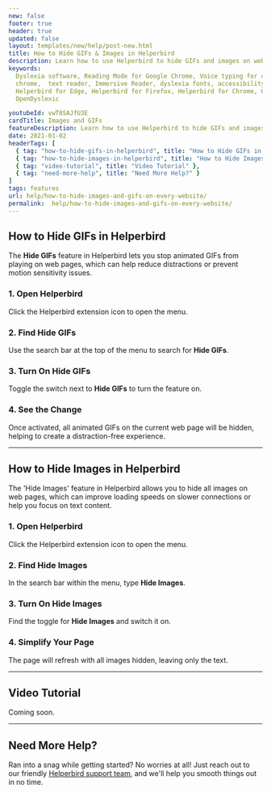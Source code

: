 ```yaml
---
new: false
footer: true
header: true
updated: false
layout: templates/new/help/post-new.html
title: How to Hide GIFs & Images in Helperbird
description: Learn how to use Helperbird to hide GIFs and images on web pages, reducing distractions and improving focus. This guide makes it easy to stop animations and simplify your browsing experience.
keywords:
  Dyslexia software, Reading Mode for Google Chrome, Voice typing for chrome, Text to speech for
  chrome,  text reader, Immersive Reader, dyslexia fonts, accessibility software, dyslexia software,
  Helperbird for Edge, Helperbird for Firefox, Helperbird for Chrome, Opendyslexic for Chrome,
  OpenDyslexic

youtubeId: vwT8SAJfU3E
cardTitle: Images and GIFs
featureDescription: Learn how to use Helperbird to hide GIFs and images on web pages, reducing distractions and improving focus. This guide makes it easy to stop animations and simplify your browsing experience.
date: 2021-01-02
headerTags: [
  { tag: "how-to-hide-gifs-in-helperbird", title: "How to Hide GIFs in Helperbird" },
  { tag: "how-to-hide-images-in-helperbird", title: "How to Hide Images in Helperbird" },
  { tag: "video-tutorial", title: "Video Tutorial" },
  { tag: "need-more-help", title: "Need More Help?" }
]
tags: features
url: help/how-to-hide-images-and-gifs-on-every-website/
permalink:  help/how-to-hide-images-and-gifs-on-every-website/
---
```




## How to Hide GIFs in Helperbird

The **Hide GIFs** feature in Helperbird lets you stop animated GIFs from playing on web pages, which can help reduce distractions or prevent motion sensitivity issues.

### 1. Open Helperbird

Click the Helperbird extension icon to open the menu.

### 2. Find Hide GIFs

Use the search bar at the top of the menu to search for **Hide GIFs**.

### 3. Turn On Hide GIFs

Toggle the switch next to **Hide GIFs** to turn the feature on.

### 4. See the Change

Once activated, all animated GIFs on the current web page will be hidden, helping to create a distraction-free experience.

---

## How to Hide Images in Helperbird

The 'Hide Images' feature in Helperbird allows you to hide all images on web pages, which can improve loading speeds on slower connections or help you focus on text content.

### 1. Open Helperbird

Click the Helperbird extension icon to open the menu.

### 2. Find Hide Images

In the search bar within the menu, type **Hide Images**.

### 3. Turn On Hide Images

Find the toggle for **Hide Images** and switch it on.

### 4. Simplify Your Page

The page will refresh with all images hidden, leaving only the text.

---

## Video Tutorial

Coming soon.

---

## Need More Help?

Ran into a snag while getting started? No worries at all! Just reach out to our friendly [Helperbird support team](/support/), and we'll help you smooth things out in no time.
